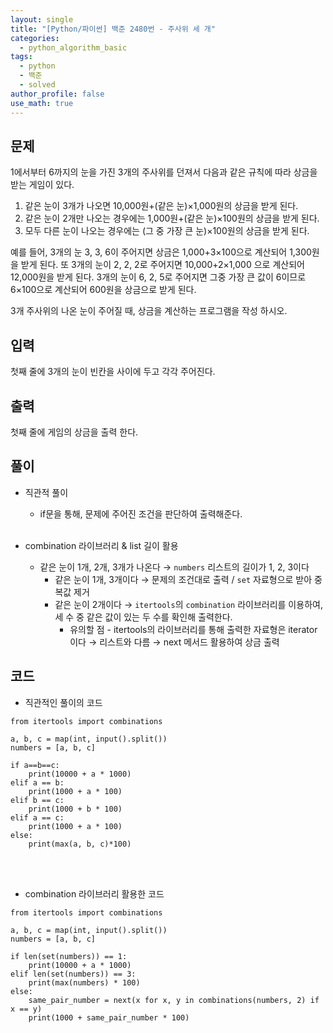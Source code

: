 ```yaml
---
layout: single
title: "[Python/파이썬] 백준 2480번 - 주사위 세 개"
categories:
  - python_algorithm_basic
tags:
  - python
  - 백준
  - solved
author_profile: false
use_math: true
---
```

## 문제
1에서부터 6까지의 눈을 가진 3개의 주사위를 던져서 다음과 같은 규칙에 따라 상금을 받는 게임이 있다.

1. 같은 눈이 3개가 나오면 10,000원+(같은 눈)×1,000원의 상금을 받게 된다.
2. 같은 눈이 2개만 나오는 경우에는 1,000원+(같은 눈)×100원의 상금을 받게 된다.
3. 모두 다른 눈이 나오는 경우에는 (그 중 가장 큰 눈)×100원의 상금을 받게 된다.

예를 들어, 3개의 눈 3, 3, 6이 주어지면 상금은 1,000+3×100으로 계산되어 1,300원을 받게 된다. 또 3개의 눈이 2, 2, 2로 주어지면 10,000+2×1,000 으로 계산되어 12,000원을 받게 된다. 3개의 눈이 6, 2, 5로 주어지면 그중 가장 큰 값이 6이므로 6×100으로 계산되어 600원을 상금으로 받게 된다.

3개 주사위의 나온 눈이 주어질 때, 상금을 계산하는 프로그램을 작성 하시오.

## 입력
첫째 줄에 3개의 눈이 빈칸을 사이에 두고 각각 주어진다.

## 출력
첫째 줄에 게임의 상금을 출력 한다.

## 풀이
- 직관적 풀이
	- if문을 통해, 문제에 주어진 조건을 판단하여 출력해준다.<br><br>

- combination 라이브러리 & list 길이 활용
	- 같은 눈이 1개, 2개, 3개가 나온다 → `numbers` 리스트의 길이가 1, 2, 3이다
		- 같은 눈이 1개, 3개이다 → 문제의 조건대로 출력 / `set` 자료형으로 받아 중복값 제거
		- 같은 눈이 2개이다 → `itertools`의 `combination` 라이브러리를 이용하여, 세 수 중 같은 값이 있는 두 수를 확인해 출력한다.
			- 유의할 점 - itertools의 라이브러리를 통해 출력한 자료형은 iterator이다 → 리스트와 다름 → next 메서드 활용하여 상금 출력

## 코드
- 직관적인 풀이의 코드
```
from itertools import combinations

a, b, c = map(int, input().split())
numbers = [a, b, c]

if a==b==c:
    print(10000 + a * 1000)
elif a == b:
    print(1000 + a * 100)
elif b == c:
    print(1000 + b * 100)
elif a == c:
    print(1000 + a * 100)
else:
    print(max(a, b, c)*100)
```
<br><br>
- combination 라이브러리 활용한 코드
```
from itertools import combinations

a, b, c = map(int, input().split())
numbers = [a, b, c]

if len(set(numbers)) == 1:
    print(10000 + a * 1000)
elif len(set(numbers)) == 3:
    print(max(numbers) * 100)
else:
    same_pair_number = next(x for x, y in combinations(numbers, 2) if x == y)
    print(1000 + same_pair_number * 100)
```
